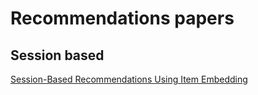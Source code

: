 # Recommendations papers

## Session based

[Session-Based Recommendations Using Item Embedding](https://dl.acm.org/citation.cfm?id=3025197)

